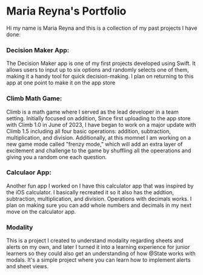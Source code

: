 # Maria Reyna's Portfolio
Hi my name is Maria Reyna and this is a collection of my past projects I have done:

### Decision Maker App: 
The Decision Maker app is one of my first projects developed using Swift. It allows users to input up to six options and randomly selects one of them, making it a handy tool for quick decision-making. I plan on returning to this app at one point to make it on the app store

### Climb Math Game:
Climb is a math game where I served as the lead developer in a team setting. Initially focused on addition, Since first uploading to the app store with Climb 1.0 in June of 2023, I have began to work on a major update with Climb 1.5 including all four basic operations: addition, subtraction, multiplication, and division. Additionally, at this momnet I am working on a new game mode called "frenzy mode," which will add an extra layer of excitement and challenge to the game by shuffling all the opeerations and giving you a random one each question.

### Calculaor App: 
Another fun app I worked on I have this calculator app that was inspired by the iOS calculator. I basically recreated it so it also has the addtion, subtraction, multiplication, and division. Operations with decimals works. I plan on making sure you can add whole numbers and decimals in my next move on the calculator app.

### Modality 
This is a project I created to understand modality regarding sheets and alerts on my own, and later I turned it into a learning experience for junior learners so they could also get an understanding of how @State works with modals. It's a simple project where you can learn how to implement alerts and sheet views.

